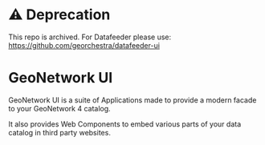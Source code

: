 # ⚠️ Deprecation

This repo is archived. For Datafeeder please use: https://github.com/georchestra/datafeeder-ui

# GeoNetwork UI

GeoNetwork UI is a suite of Applications made to provide a modern facade to your GeoNetwork 4 catalog.

It also provides Web Components to embed various parts of your data catalog in third party websites.

